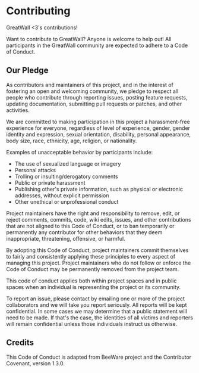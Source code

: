 # Contributing

GreatWall <3's contributions!

Want to contribute to GreatWall? Anyone is welcome to help out! All
participants in the GreatWall community are expected to adhere to a Code
of Conduct.


## Our Pledge

As contributors and maintainers of this project, and in the interest of
fostering an open and welcoming community, we pledge to respect all people who
contribute through reporting issues, posting feature requests, updating
documentation, submitting pull requests or patches, and other activities.

We are committed to making participation in this project a harassment-free
experience for everyone, regardless of level of experience, gender, gender
identity and expression, sexual orientation, disability, personal appearance,
body size, race, ethnicity, age, religion, or nationality.

Examples of unacceptable behavior by participants include:
* The use of sexualized language or imagery
* Personal attacks
* Trolling or insulting/derogatory comments
* Public or private harassment
* Publishing other's private information, such as physical or electronic
  addresses, without explicit permission
* Other unethical or unprofessional conduct

Project maintainers have the right and responsibility to remove, edit, or
reject comments, commits, code, wiki edits, issues, and other contributions
that are not aligned to this Code of Conduct, or to ban temporarily or
permanently any contributor for other behaviors that they deem inappropriate,
threatening, offensive, or harmful.

By adopting this Code of Conduct, project maintainers commit themselves to
fairly and consistently applying these principles to every aspect of managing
this project. Project maintainers who do not follow or enforce the Code of
Conduct may be permanently removed from the project team.

This code of conduct applies both within project spaces and in public spaces
when an individual is representing the project or its community.

To report an issue, please contact by emailing one or more of the project
collaborators and we will take you report seriously. All reports will be kept
confidential. In some cases we may determine that a public statement will need
to be made. If that's the case, the identities of all victims and reporters
will remain confidential unless those individuals instruct us otherwise.


## Credits

This Code of Conduct is adapted from BeeWare project and the Contributor
Covenant, version 1.3.0.
